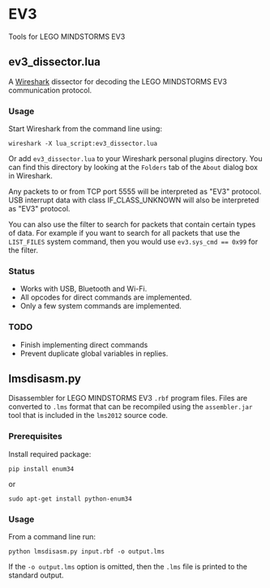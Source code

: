 EV3
===

Tools for LEGO MINDSTORMS EV3

ev3_dissector.lua
-----------------

A [Wireshark](https://www.wireshark.org/) dissector for decoding the LEGO
MINDSTORMS EV3 communication protocol.

### Usage

Start Wireshark from the command line using:

    wireshark -X lua_script:ev3_dissector.lua

Or add `ev3_dissector.lua` to your Wireshark personal plugins directory. You can
find this directory by looking at the `Folders` tab of the `About` dialog box
in Wireshark.

Any packets to or from TCP port 5555 will be interpreted as "EV3" protocol. USB
interrupt data with class IF_CLASS_UNKNOWN will also be interpreted as "EV3"
protocol.

You can also use the filter to search for packets that contain certain types of
data. For example if you want to search for all packets that use the `LIST_FILES`
system command, then you would use `ev3.sys_cmd == 0x99` for the filter.

### Status

* Works with USB, Bluetooth and Wi-Fi.
* All opcodes for direct commands are implemented.
* Only a few system commands are implemented.

### TODO

* Finish implementing direct commands
* Prevent duplicate global variables in replies.

lmsdisasm.py
------------

Disassembler for LEGO MINDSTORMS EV3 `.rbf` program files. Files are converted
to `.lms` format that can be recompiled using the `assembler.jar` tool that is
included in the `lms2012` source code.

### Prerequisites

Install required package:

    pip install enum34

or

    sudo apt-get install python-enum34

### Usage

From a command line run:

    python lmsdisasm.py input.rbf -o output.lms

If the `-o output.lms` option is omitted, then the `.lms` file is printed to
the standard output.
